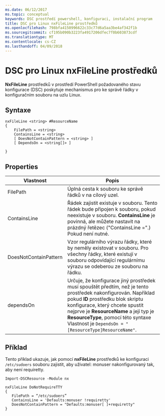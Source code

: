 ```yaml
---
ms.date: 06/12/2017
ms.topic: conceptual
keywords: DSC prostředí powershell, konfiguraci, instalační program
title: DSC pro Linux nxFileLine prostředků
ms.openlocfilehash: 798bfa4150996622c33c77d6a5aa3be4af342f1b
ms.sourcegitcommit: cf195b090b3223fa4917206dfec7f0b603873cdf
ms.translationtype: MT
ms.contentlocale: cs-CZ
ms.lasthandoff: 04/09/2018
---
```

# <a name="dsc-for-linux-nxfileline-resource"></a>DSC pro Linux nxFileLine prostředků

**NxFileLine** prostředků v prostředí PowerShell požadovaného stavu konfigurace (DSC) poskytuje mechanismus pro ke správě řádky v konfiguračním souboru na uzlu Linux.

## <a name="syntax"></a>Syntaxe

```
nxFileLine <string> #ResourceName
{
    FilePath = <string>
    ContainsLine = <string>
    [ DoesNotContainPattern = <string> ]
    [ DependsOn = <string[]> ]

}
```

## <a name="properties"></a>Properties

|  Vlastnost |  Popis |
|---|---|
| FilePath| Úplná cesta k souboru ke správě řádků v na cílový uzel.|
| ContainsLine| Řádek zajistit existuje v souboru. Tento řádek bude připojen k souboru, pokud neexistuje v souboru. **ContainsLine** je povinná, ale můžete nastavit na prázdný řetězec ("ContainsLine =".) Pokud není nutné.|
| DoesNotContainPattern| Vzor regulárního výrazu řádky, které by neměly existovat v souboru. Pro všechny řádky, které existují v souboru odpovídající regulárnímu výrazu se odeberou ze souboru na řádku.|
| dependsOn | Určuje, že konfigurace jiný prostředek musí spouštět předtím, než je tento prostředek nakonfigurován. Například pokud **ID** prostředku blok skriptu konfigurace, který chcete spustit nejprve je **ResourceName** a její typ je **ResourceType**, pomocí této syntaxe Vlastnost je `DependsOn = "[ResourceType]ResourceName"`.|

## <a name="example"></a>Příklad

Tento příklad ukazuje, jak pomocí **nxFileLine** prostředků ke konfiguraci `/etc/sudoers` souboru zajistit, aby uživatel: monuser nakonfigurovaný tak, aby není requiretty.

```
Import-DSCResource -Module nx

nxFileLine DoNotRequireTTY
{
   FilePath = “/etc/sudoers”
   ContainsLine = 'Defaults:monuser !requiretty'
   DoesNotContainPattern = "Defaults:monuser[ ]+requiretty"
}
```